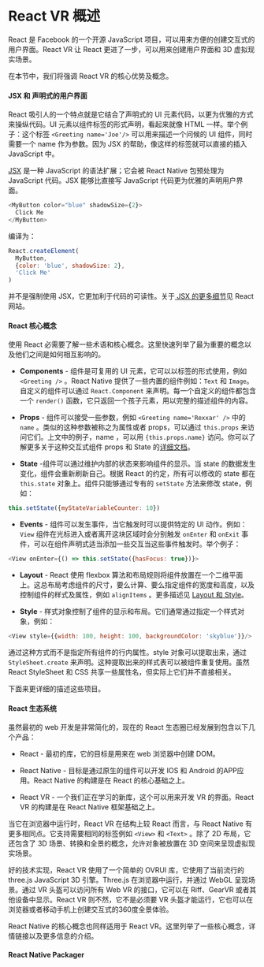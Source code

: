 # React VR 概述

React 是 Facebook 的一个开源 JavaScript 项目，可以用来方便的创建交互式的用户界面。React VR 让 React 更进了一步，可以用来创建用户界面和 3D 虚拟现实场景。

在本节中，我们将强调 React VR 的核心优势及概念。

#### JSX 和 声明式的用户界面

React 吸引人的一个特点就是它结合了声明式的 UI 元素代码，以更为优雅的方式来操纵代码。UI 元素以组件标签的形式声明，看起来就像 HTML 一样。举个例子：这个标签 `<Greeting name='Joe'/>` 可以用来描述一个问候的 UI 组件，同时需要一个 name 作为参数。因为 JSX 的帮助，像这样的标签就可以直接的插入 JavaScript 中。

[JSX](https://facebook.github.io/react/docs/introducing-jsx.html) 是一种 JavaScript 的语法扩展；它会被 React Native 包预处理为 JavaScript 代码。JSX 能够比直接写 JavaScript 代码更为优雅的声明用户界面。

```javascript
<MyButton color="blue" shadowSize={2}>
  Click Me
</MyButton>
```

编译为：

```javascript
React.createElement(
  MyButton,
  {color: 'blue', shadowSize: 2},
  'Click Me'
)
```

并不是强制使用 JSX，它更加利于代码的可读性。关于[ JSX 的更多细节](https://facebook.github.io/react/docs/jsx-in-depth.html)见 React 网站。

#### React 核心概念

使用 React 必需要了解一些术语和核心概念。这里快速列举了最为重要的概念以及他们之间是如何相互影响的。

* **Components** - 组件是可复用的 UI 元素，它可以以标签的形式使用，例如 `<Greeting />` 。React Native 提供了一些内置的组件例如：`Text` 和 `Image`。自定义的组件可以通过 `React.Component` 来声明。每一个自定义的组件都包含一个 `render()` 函数，它只返回一个孩子元素，用以完整的描述组件的内容。

* **Props** - 组件可以接受一些参数，例如 `<Greeting name='Rexxar' />` 中的 `name` 。类似的这种参数被称之为属性或者 props，可以通过 `this.props` 来访问它们。上文中的例子，name ，可以用 `{this.props.name}` 访问。你可以了解更多关于这种交互式组件 props 和 State 的[详细文档](https://facebook.github.io/react-vr/docs/components-props-and-state.html)。

* **State** -组件可以通过维护内部的状态来影响组件的显示。当 state 的数据发生变化，组件会重新刷新自己。根据 React 的约定，所有可以修改的 state 都在 `this.state` 对象上。组件只能够通过专有的 `setState` 方法来修改 state，例如：

```javascript
this.setState({myStateVariableCounter: 10})
```

* **Events** - 组件可以发生事件，当它触发时可以提供特定的 UI 动作。例如：`View` 组件在光标进入或者离开这块区域时会分别触发 `onEnter` 和 `onExit` 事件，可以在组件声明式适当添加一些交互当这些事件触发时。举个例子：

```javascript
<View onEnter={() => this.setState({hasFocus: true})}>
```

* **Layout** - React 使用 flexbox 算法和布局规则将组件放置在一个二维平面上。这总布局考虑组件的尺寸，要么计算、要么指定组件的宽度和高度，以及控制组件的样式及属性，例如 `alignItems` 。更多描述见 [Layout 和 Style](https://facebook.github.io/react-vr/docs/layout-and-style.html)。

* **Style** - 样式对象控制了组件的显示和布局。它们通常通过指定一个样式对象，例如：

```javascript
<View style={{width: 100, height: 100, backgroundColor: 'skyblue'}}/>
```

通过这种方式而不是指定所有组件的行内属性。style 对象可以提取出来，通过 `StyleSheet.create` 来声明。这种提取出来的样式表可以被组件重复使用。虽然 React StyleSheet 和 CSS 共享一些属性名，但实际上它们并不直接相关。

下面来更详细的描述这些项目。

#### React 生态系统

虽然最初的 web 开发是非常简化的，现在的 React 生态圈已经发展到包含以下几个产品：

* React - 最初的库，它的目标是用来在 web 浏览器中创建 DOM。

* React Native - 目标是通过原生的组件可以开发 IOS 和 Android 的APP应用。React Native 的构建是在 React 的核心基础之上。

* React VR - 一个我们正在学习的新库，这个可以用来开发 VR 的界面。React VR 的构建是在 React Native 框架基础之上。

当它在浏览器中运行时，React VR 在结构上较 React 而言，与 React Native 有更多相同点。它支持需要相同的标签例如 `<View>` 和 `<Text>` 。除了 2D 布局，它还包含了 3D 场景、转换和全景的概念，允许对象被放置在 3D 空间来呈现虚拟现实场景。

好的技术实现，React VR 使用了一个简单的 OVRUI 库，它使用了当前流行的 three.js JavaScript 3D 引擎。Three.js 在浏览器中运行，并通过 WebGL 呈现场景。通过 VR 头盔可以访问所有 Web VR 的接口，它可以在 Riff、GearVR 或者其他设备中显示。React VR 则不然，它不是必须要 VR 头盔才能运行，它也可以在浏览器或者移动手机上创建交互式的360度全景体验。

React Native 的核心概念也同样适用于 React VR。这里列举了一些核心概念，详情链接以及更多信息的介绍。

#### React Native Packager



